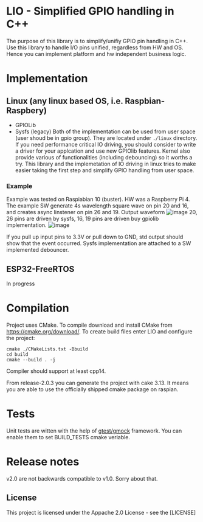 # LIO - Simplified GPIO handling in C++

The purpose of this library is to simplify/unifiy GPIO pin handling in C++. Use this library to handle I/O pins unified, regardless from HW and OS. Hence you can implement platform and hw independent business logic.
# Implementation

## Linux (any linux based OS, i.e. Raspbian-Raspbery)
* GPIOLib
* Sysfs (legacy)
Both of the implementation can be used from user space (user shoud be in gpio group). They are located under ```./linux``` directory. If you need performance critical IO driving, you should consider to write a driver for your applcation and use new GPIOlib features. Kernel also provide various of functionalities (including debouncing) so it worths a try. This library and the implemetation of IO driving in linux tries to make easier taking the first step and simplify GPIO handling from user space.

### Example
Example was tested on Raspiabian 10 (buster). HW was a Raspberry Pi 4. The example SW generate 4s wavelength square wave on pin 20 and 16, and creates async linstener on pin 26 and 19. Output waveform
![image](https://drive.google.com/uc?export=view&id=1ZKiBaM_AWzEz-Xh1iYnUETskyw_uQUv4)
20, 26 pins are driven by sysfs, 16, 19 pins are driven buy gpiolib implementation.
![image](https://drive.google.com/uc?export=view&id=1nP0yvO1XOLX3UUR4O4zjKIAb8EN0DDy2)

If you pull up input pins to 3.3V or pull down to GND, std output should show that the event occurred. Sysfs implementation are attached to a SW implemented debouncer.

## ESP32-FreeRTOS
In progress
  

# Compilation

Project uses CMake. To compile download and install CMake from https://cmake.org/download/. To create build files enter LIO and configure the project:
```
cmake ./CMakeLists.txt -Bbuild
cd build
cmake --build . -j
```
Compiler should support at least cpp14.

From release-2.0.3 you can generate the project with cake 3.13. It means you are able to use the officially shipped cmake package 
on raspian.
# Tests
Unit tests are witten with the help of [gtest/gmock](https://github.com/google/googletest) framework. You can enable them to set BUILD_TESTS cmake veriable.

# Release notes
v2.0 are not backwards compatible to v1.0. Sorry about that.

## License

This project is licensed under the Appache 2.0 License - see the [LICENSE]
